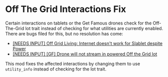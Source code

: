 # Off The Grid Interactions Fix

Certain interactions on tablets or the Get Famous drones check for the
Off-The-Grid lot trait instead of checking for what utilities are currently
enabled. There are bugs filed for this, but no resolution has come:

* [[NEEDS INPUT] Off Grid Living: Internet doesn't work for Slablet despite Power](https://answers.ea.com/t5/Bug-Reports/NEEDS-INPUT-Off-Grid-Living-Internet-doesn-t-work-for-Slablet/td-p/9370963)
* [[NEEDS INPUT] [GF] Drone will not stream in powered Off the Grid lot](https://answers.ea.com/t5/Bug-Reports/NEEDS-INPUT-GF-Drone-will-not-stream-in-powered-Off-the-Grid-lot/td-p/9185507)

This mod fixes the affected interactions by changing them to use `utility_info`
instead of checking for the lot trait.
